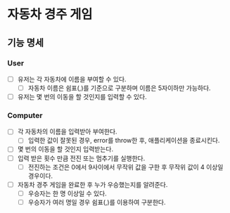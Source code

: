 # 자동차 경주 게임

## 기능 명세

### User

- [ ] 유저는 각 자동차에 이름을 부여할 수 있다.
  - [ ] 자동차 이름은 쉼표(,)를 기준으로 구분하며 이름은 5자이하만 가능하다.
- [ ] 유저는 몇 번의 이동을 할 것인지를 입력할 수 있다.

### Computer

- [ ] 각 자동차의 이름을 입력받아 부여한다.
  - [ ] 입력한 값이 잘못된 경우, error를 throw한 후, 애플리케이션을 종료시킨다.
- [ ] 몇 번의 이동을 할 것인지 입력받는다.
- [ ] 입력 받은 횟수 만큼 전진 또는 멈추기를 실행한다.
  - [ ] 전진하는 조건은 0에서 9사이에서 무작위 값을 구한 후 무작위 값이 4 이상일 경우이다.
- [ ] 자동차 경주 게임을 완료한 후 누가 우승했는지를 알려준다.
  - [ ] 우승자는 한 명 이상일 수 있다.
  - [ ] 우승자가 여러 명일 경우 쉼표(,)를 이용하여 구분한다.
